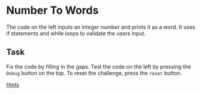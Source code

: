 # Number To Words

The code on the left inputs an integer number and prints it as a word. It uses if statements and while loops to validate the users input.

## Task

Fix the code by filling in the gaps. Test the code on the left by pressing the `Debug` button on the top. To reset the challenge, press the `reset` button.

[Hints](https://www.w3schools.com/cs/cs_break.php)